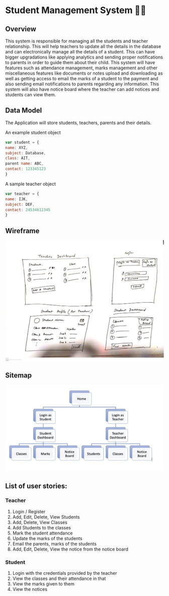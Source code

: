 # Student Management System :man_student:

## Overview

This system is responsible for managing all the students and teacher relationship. This will help teachers to update all the details in the database and can electronically manage all the details of a student. This can have bigger upgradations like applying analytics and sending proper notifications to parents in order to guide them about their child.
This system will have features such as attendance management, marks management and other miscellaneous features like documents or notes upload and downloading as well as getting access to email the marks of a student to the payment and also sending email notifications to parents regarding any information. This system will also have notice board where the teacher can add notices and students can view them.

## Data Model

The Application will store students, teachers, parents and their details.

An example student object
```javascript
var student = {
name: XYZ,
subject: Database,
class: AIT,
parent name: ABC,
contact: 123345123
}
```

A sample teacher object
```javascript
var teacher = {
name: IJK,
subject: DEF,
contact: 24534612345
}
```

## Wireframe

![wireframe](docs/wireframe.jpeg)

## Sitemap
![sitemap](docs/sitemap.jpeg)

## List of user stories:

### Teacher

1. Login / Register
2. Add, Edit, Delete, View Students
3. Add, Delete, View Classes
4. Add Students to the classes
5. Mark the student attendance
6. Update the marks of the students
7. Email the parents, marks of the students
8. Add, Edit, Delete, View the notice from the notice board

### Student

1. Login with the credentials provided by the teacher
2. View the classes and their attendance in that
3. View the marks given to them
4. View the notices
